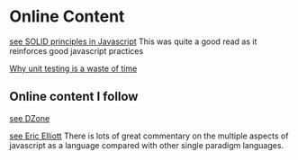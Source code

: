 # Online Content

[see SOLID principles in Javascript](https://medium.com/@cramirez92/s-o-l-i-d-the-first-5-priciples-of-object-oriented-design-with-javascript-790f6ac9b9fa)
This was quite a good read as it reinforces good javascript practices

[Why unit testing is a waste of time](https://rbcs-us.com/documents/Why-Most-Unit-Testing-is-Waste.pdf)


## Online content I follow

[see DZone](https://dzone.com/)

[see Eric Elliott](https://medium.com/@_ericelliott)
There is lots of great commentary on the multiple aspects of javascript as a language compared with other single paradigm languages.
